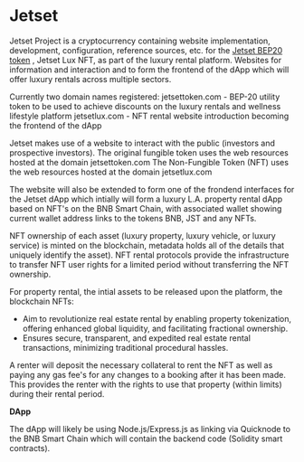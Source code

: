 # Jetset
Jetset Project is a cryptocurrency containing website implementation,  development, configuration, reference sources, etc. for the [Jetset BEP20 token](https://jetsettoken.com) , Jetset Lux NFT, as part of the luxury rental platform.
Websites for information and interaction and to form the frontend of the dApp which will offer luxury rentals across multiple sectors.

Currently two domain names registered:
jetsettoken.com - BEP-20 utility token to be used to achieve discounts on the luxury rentals and wellness lifestyle platform
jetsetlux.com - NFT rental website introduction becoming the frontend of the dApp

Jetset makes use of a website to interact with the public (investors and prospective investors).
The original fungible token uses the web resources hosted at the domain  jetsettoken.com
The Non-Fungible Token (NFT) uses the web resources hosted at the domain  jetsetlux.com

The website will also be extended to form one of the frondend interfaces for the Jetset dApp which intially will form a luxury L.A. property rental dApp based on NFT's on the BNB Smart Chain, with associated wallet showing current wallet address links to the tokens BNB, JST and any NFTs.

NFT ownership of each asset (luxury property, luxury vehicle, or luxury service) is minted on the blockchain, metadata holds all of the details that uniquely identify the asset).
NFT rental protocols provide the infrastructure to transfer NFT user rights for a limited period without transferring the NFT ownership.

For property rental, the intial assets to be released upon the platform, the blockchain NFTs:
 - Aim to revolutionize real estate rental by enabling property tokenization, offering enhanced global liquidity, and facilitating fractional ownership. 
- Ensures secure, transparent, and expedited real estate rental transactions, minimizing traditional procedural hassles.

A renter will deposit the necessary collateral to rent the NFT as well as paying any gas fee's for any changes to a booking after it has been made.
This provides the renter with the rights to use that property (within limits) during their rental period.

**DApp**

The dApp will likely be using Node.js/Express.js as linking via Quicknode to the BNB Smart Chain which will contain the backend code (Solidity smart contracts).

